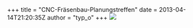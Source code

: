 +++
title = "CNC-Fräsenbau-Planungstreffen"
date = 2013-04-14T21:20:35Z
author = "typ_o"
+++
![](https://flipdot.org/blog/uploads/router.jpg)
